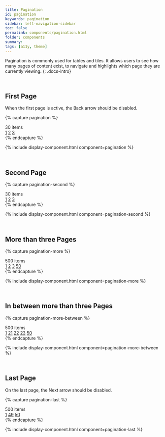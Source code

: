 ```yaml
---
title: Pagination
id: pagination
keywords: pagination
sidebar: left-navigation-sidebar
toc: false
permalink: components/pagination.html
folder: components
summary:
tags: [a11y, theme]
---
```


Pagination is commonly used for tables and tiles. It allows users to see how many pages of content exist, to navigate and highlights which page they are currently viewing.
{: .docs-intro}

<br>

## First Page
When the first page is active, the Back arrow should be disabled.

{% capture pagination %}
<div class="fd-pagination">
  <span class="fd-pagination__total">30 items</span>
  <nav class="fd-pagination__nav">
    <a href="#" class="fd-pagination__link fd-pagination__link--previous" aria-label="Previous"
    aria-disabled="true"></a>
    <a href="#" class="fd-pagination__link" aria-selected="true">1</a>
    <a href="#" class="fd-pagination__link">2</a>
    <a href="#" class="fd-pagination__link">3</a>
    <a href="#" class="fd-pagination__link fd-pagination__link--next" aria-label="Next"
    aria-disabled="false"></a>
  </nav>
</div>
{% endcapture %}

{% include display-component.html component=pagination %}

<br>

## Second Page

{% capture pagination-second %}
<div class="fd-pagination">
  <span class="fd-pagination__total">30 items</span>
  <nav class="fd-pagination__nav">
    <a href="#" class="fd-pagination__link fd-pagination__link--previous" aria-label="Previous"
    aria-disabled="false"></a>
    <a href="#" class="fd-pagination__link">1</a>
    <a href="#" class="fd-pagination__link" aria-selected="true">2</a>
    <a href="#" class="fd-pagination__link">3</a>
    <a href="#" class="fd-pagination__link fd-pagination__link--next" aria-label="Next"
    aria-disabled="false"></a>
  </nav>
</div>
{% endcapture %}

{% include display-component.html component=pagination-second %}

<br>

## More than three Pages

{% capture pagination-more %}
<div class="fd-pagination">
  <span class="fd-pagination__total">500 items</span>
  <nav class="fd-pagination__nav">
    <a href="#" class="fd-pagination__link fd-pagination__link--previous" aria-label="Previous"
    aria-disabled="false"></a>
    <a href="#" class="fd-pagination__link">1</a>
    <a href="#" class="fd-pagination__link" aria-selected="true">2</a>
    <a href="#" class="fd-pagination__link">3</a>
    <span class="fd-pagination__more" role="presentation"></span>
    <a href="#" class="fd-pagination__link">50</a>
    <a href="#" class="fd-pagination__link fd-pagination__link--next" aria-label="Next"
    aria-disabled="false"></a>
  </nav>
</div>
{% endcapture %}

{% include display-component.html component=pagination-more %}

<br>

## In between more than three Pages

{% capture pagination-more-between %}
<div class="fd-pagination">
  <span class="fd-pagination__total">500 items</span>
  <nav class="fd-pagination__nav">
    <a href="#" class="fd-pagination__link fd-pagination__link--previous" aria-label="Previous"
    aria-disabled="false"></a>
    <a href="#" class="fd-pagination__link">1</a>
    <span class="fd-pagination__more" role="presentation"></span>
    <a href="#" class="fd-pagination__link">21</a>
    <a href="#" class="fd-pagination__link" aria-selected="true">22</a>
    <a href="#" class="fd-pagination__link">23</a>
    <span class="fd-pagination__more" role="presentation"></span>
    <a href="#" class="fd-pagination__link">50</a>
    <a href="#" class="fd-pagination__link fd-pagination__link--next" aria-label="Next"
    aria-disabled="false"></a>
  </nav>
</div>
{% endcapture %}

{% include display-component.html component=pagination-more-between %}

<br>

## Last Page
On the last page, the Next arrow should be disabled.

{% capture pagination-last %}
<div class="fd-pagination">
  <span class="fd-pagination__total">500 items</span>
  <nav class="fd-pagination__nav">
    <a href="#" class="fd-pagination__link fd-pagination__link--previous" aria-label="Previous"
    aria-disabled="false"></a>
    <a href="#" class="fd-pagination__link">1</a>
    <span class="fd-pagination__more" role="presentation"></span>
    <a href="#" class="fd-pagination__link">49</a>
    <a href="#" class="fd-pagination__link" aria-selected="true">50</a>
    <a href="#" class="fd-pagination__link fd-pagination__link--next" aria-label="Next"
    aria-disabled="true"></a>
  </nav>
</div>
{% endcapture %}

{% include display-component.html component=pagination-last %}
